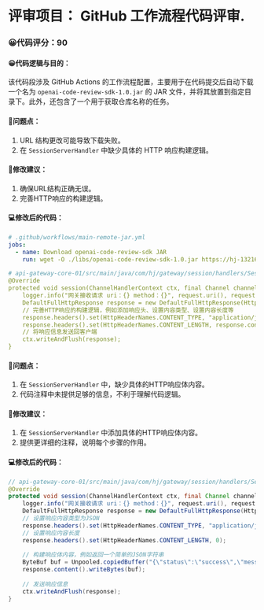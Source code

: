 # 评审项目： GitHub 工作流程代码评审.
### 😀代码评分：90
#### 😀代码逻辑与目的：
该代码段涉及 GitHub Actions 的工作流程配置，主要用于在代码提交后自动下载一个名为 `openai-code-review-sdk-1.0.jar` 的 JAR 文件，并将其放置到指定目录下。此外，还包含了一个用于获取仓库名称的任务。

#### 🎯问题点：
1. URL 结构更改可能导致下载失败。
2. 在 `SessionServerHandler` 中缺少具体的 HTTP 响应构建逻辑。

#### 🎯修改建议：
1. 确保URL结构正确无误。
2. 完善HTTP响应的构建逻辑。

#### 💻修改后的代码：
```yaml
# .github/workflows/main-remote-jar.yml
jobs:
  - name: Download openai-code-review-sdk JAR
    run: wget -O ./libs/openai-code-review-sdk-1.0.jar https://hj-1321621548.cos.ap-nanjing.myqcloud.com/jar/openai-code-review-sdk-1.0.jar

# api-gateway-core-01/src/main/java/com/hj/gateway/session/handlers/SessionServerHandler.java
@Override
protected void session(ChannelHandlerContext ctx, final Channel channel, FullHttpRequest request) {
    logger.info("网关接收请求 uri：{} method：{}", request.uri(), request.method());
    DefaultFullHttpResponse response = new DefaultFullHttpResponse(HttpVersion.HTTP_1_1, HttpResponseStatus.OK);
    // 完善HTTP响应的构建逻辑，例如添加响应头、设置内容类型、设置内容长度等
    response.headers().set(HttpHeaderNames.CONTENT_TYPE, "application/json");
    response.headers().set(HttpHeaderNames.CONTENT_LENGTH, response.content().readableBytes());
    // 将响应信息发送回客户端
    ctx.writeAndFlush(response);
}
```

#### 🤔问题点：
1. 在 `SessionServerHandler` 中，缺少具体的HTTP响应体内容。
2. 代码注释中未提供足够的信息，不利于理解代码逻辑。

#### 🎯修改建议：
1. 在 `SessionServerHandler` 中添加具体的HTTP响应体内容。
2. 提供更详细的注释，说明每个步骤的作用。

#### 💻修改后的代码：
```java
// api-gateway-core-01/src/main/java/com/hj/gateway/session/handlers/SessionServerHandler.java
@Override
protected void session(ChannelHandlerContext ctx, final Channel channel, FullHttpRequest request) {
    logger.info("网关接收请求 uri：{} method：{}", request.uri(), request.method());
    DefaultFullHttpResponse response = new DefaultFullHttpResponse(HttpVersion.HTTP_1_1, HttpResponseStatus.OK);
    // 设置响应内容类型为JSON
    response.headers().set(HttpHeaderNames.CONTENT_TYPE, "application/json");
    // 设置响应内容长度
    response.headers().set(HttpHeaderNames.CONTENT_LENGTH, 0);
    
    // 构建响应体内容，例如返回一个简单的JSON字符串
    ByteBuf buf = Unpooled.copiedBuffer("{\"status\":\"success\",\"message\":\"Request received\"}", StandardCharsets.UTF_8);
    response.content().writeBytes(buf);
    
    // 发送响应信息
    ctx.writeAndFlush(response);
}
```